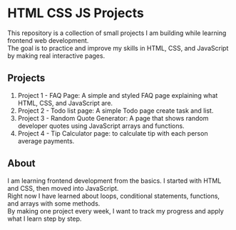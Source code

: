 # HTML CSS JS Projects

This repository is a collection of small projects I am building while learning frontend web development.  
The goal is to practice and improve my skills in HTML, CSS, and JavaScript by making real interactive pages.  

## Projects
1. Project 1 - FAQ Page: A simple and styled FAQ page explaining what HTML, CSS, and JavaScript are.  
2. Project 2 - Todo list page: A simple Todo page create task and list.  
3. Project 3 - Random Quote Generator: A page that shows random developer quotes using JavaScript arrays and functions.  
4. Project 4 - Tip Calculator page: to calculate tip with each person average payments.

## About
I am learning frontend development from the basics. I started with HTML and CSS, then moved into JavaScript.  
Right now I have learned about loops, conditional statements, functions, and arrays with some methods.  
By making one project every week, I want to track my progress and apply what I learn step by step.

